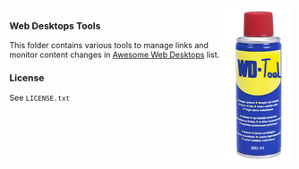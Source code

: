
<img src="../assets/wd-tools.png" align="right" width="120">

### Web Desktops Tools

This folder contains various tools to manage links and monitor content changes in [Awesome Web Desktops](https://github.com/syxanash/awesome-web-desktops) list.

### License

See `LICENSE.txt`

<!-- Auto-update: 2025-10-12T14:16:06.405485 -->
